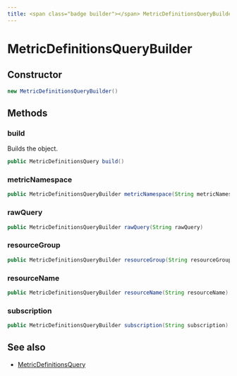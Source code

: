 ```yaml
---
title: <span class="badge builder"></span> MetricDefinitionsQueryBuilder
---
```

# <span class="badge builder"></span> MetricDefinitionsQueryBuilder

## Constructor

```java
new MetricDefinitionsQueryBuilder()
```
## Methods

### <span class="badge object-method"></span> build

Builds the object.

```java
public MetricDefinitionsQuery build()
```

### <span class="badge object-method"></span> metricNamespace

```java
public MetricDefinitionsQueryBuilder metricNamespace(String metricNamespace)
```

### <span class="badge object-method"></span> rawQuery

```java
public MetricDefinitionsQueryBuilder rawQuery(String rawQuery)
```

### <span class="badge object-method"></span> resourceGroup

```java
public MetricDefinitionsQueryBuilder resourceGroup(String resourceGroup)
```

### <span class="badge object-method"></span> resourceName

```java
public MetricDefinitionsQueryBuilder resourceName(String resourceName)
```

### <span class="badge object-method"></span> subscription

```java
public MetricDefinitionsQueryBuilder subscription(String subscription)
```

## See also

 * <span class="badge object-type-class"></span> [MetricDefinitionsQuery](./object-MetricDefinitionsQuery.md)
